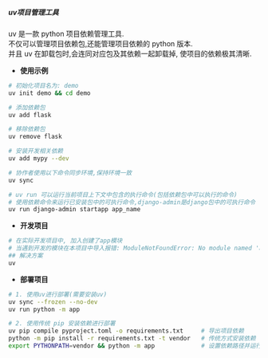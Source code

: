 ##### uv项目管理工具

uv 是一款 python 项目依赖管理工具.  
不仅可以管理项目依赖包,还能管理项目依赖的 python 版本.  
并且 uv 在卸载包时,会连同对应包及其依赖一起卸载掉, 使项目的依赖极其清晰.  

- **使用示例**
```bash
# 初始化项目名为: demo
uv init demo && cd demo

# 添加依赖包
uv add flask

# 移除依赖包
uv remove flask

# 安装开发相关依赖
uv add mypy --dev

# 协作者使用以下命令同步环境,保持环境一致
uv sync

# uv run 可以运行当前项目上下文中包含的执行命令(包括依赖包中可以执行的命令)
# 使用依赖命令来运行已安装包中的可执行命令,django-admin是django包中的可执行命令
uv run django-admin startapp app_name
```

- **开发项目**
```bash
# 在实际开发项目中, 加入创建了app模块
# 当遇到开发的模块在本项目中导入报错: ModuleNotFoundError: No module named 'app'
## 解决方案
uv 
```

- **部署项目**
```bash
# 1. 使用uv进行部署(需要安装uv)
uv sync --frozen --no-dev
uv run python -m app

# 2. 使用传统 pip 安装依赖进行部署
uv pip compile pyproject.toml -o requirements.txt     # 导出项目依赖
python -m pip install -r requirements.txt -t vendor   # 传统方式安装依赖
export PYTHONPATH=vendor && python -m app             # 设置依赖路径并运行
```
